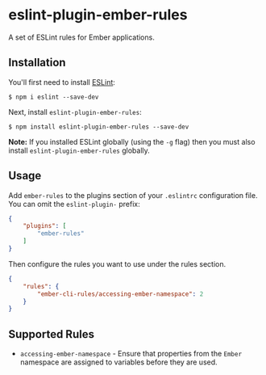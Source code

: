 # eslint-plugin-ember-rules

A set of ESLint rules for Ember applications.

## Installation

You'll first need to install [ESLint](http://eslint.org):

```
$ npm i eslint --save-dev
```

Next, install `eslint-plugin-ember-rules`:

```
$ npm install eslint-plugin-ember-rules --save-dev
```

**Note:** If you installed ESLint globally (using the `-g` flag) then you must also install `eslint-plugin-ember-rules` globally.

## Usage

Add `ember-rules` to the plugins section of your `.eslintrc` configuration file. You can omit the `eslint-plugin-` prefix:

```json
{
    "plugins": [
        "ember-rules"
    ]
}
```

Then configure the rules you want to use under the rules section.

```json
{
    "rules": {
        "ember-cli-rules/accessing-ember-namespace": 2
    }
}
```

## Supported Rules

* `accessing-ember-namespace` - Ensure that properties from the `Ember` namespace
  are assigned to variables before they are used.

